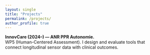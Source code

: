 ```yaml
---
layout: single
title: "Projects"
permalink: /projects/
author_profile: true
---
```


**InnovCare (2024–) — ANR PPR Autonomie.**  
WP5 (Human-Centered Assessment). I design and evaluate tools that connect longitudinal sensor data with clinical outcomes.

